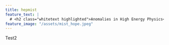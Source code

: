```yaml
---
title: hepmist
feature_text: |
  # <h2 class="whitetext highlighted">Anomalies in High Energy Physics</h2>
feature_image: "/assets/mist_hope.jpeg"
---
```


Test2
